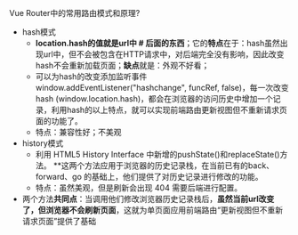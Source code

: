 Vue Router中的常用路由模式和原理?
- hash模式
    - **location.hash的值就是url中 # 后面的东西**；它的**特点**在于：hash虽然出现url中，但不会被包含在HTTP请求中，对后端完全没有影响，因此改变hash不会重新加载页面；**缺点**就是：外观不好看；
    - 可以为hash的改变添加监听事件window.addEventListener("hashchange", funcRef, false)，每一次改变hash (window.location.hash)，都会在浏览器的访问历史中增加一个记录，利用hash的以上特点，就可以实现前端路由更新视图但不重新请求页面的功能了。
    - 特点：兼容性好；不美观
- history模式
    - 利用 HTML5 History Interface 中新增的pushState()和replaceState()方法。
    **这两个方法应用于浏览器的历史记录栈，在当前已有的back、forward、go 的基础上，他们提供了对历史记录进行修改的功能。
    - 特点：虽然美观，但是刷新会出现 404 需要后端进行配置。
- 两个方法**共同点**：当调用他们修改浏览器历史记录栈后，**虽然当前url改变了，但浏览器不会刷新页面**，这就为单页面应用前端路由“更新视图但不重新请求页面”提供了基础

